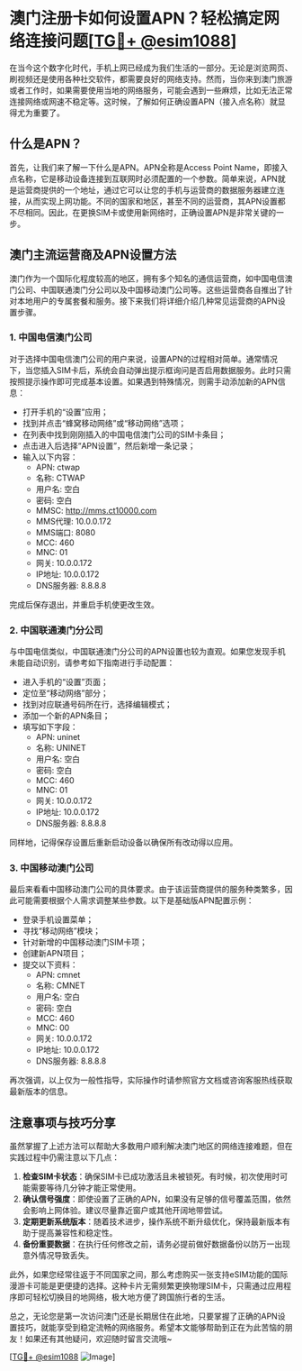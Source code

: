 # 澳门注册卡如何设置APN？轻松搞定网络连接问题[[TG💪+ @esim1088](https://t.me/s/esim1088)]

在当今这个数字化时代，手机上网已经成为我们生活的一部分。无论是浏览网页、刷视频还是使用各种社交软件，都需要良好的网络支持。然而，当你来到澳门旅游或者工作时，如果需要使用当地的网络服务，可能会遇到一些麻烦，比如无法正常连接网络或网速不稳定等。这时候，了解如何正确设置APN（接入点名称）就显得尤为重要了。

## 什么是APN？

首先，让我们来了解一下什么是APN。APN全称是Access Point Name，即接入点名称，它是移动设备连接到互联网时必须配置的一个参数。简单来说，APN就是运营商提供的一个地址，通过它可以让您的手机与运营商的数据服务器建立连接，从而实现上网功能。不同的国家和地区，甚至不同的运营商，其APN设置都不尽相同。因此，在更换SIM卡或使用新网络时，正确设置APN是非常关键的一步。

## 澳门主流运营商及APN设置方法

澳门作为一个国际化程度较高的地区，拥有多个知名的通信运营商，如中国电信澳门公司、中国联通澳门分公司以及中国移动澳门公司等。这些运营商各自推出了针对本地用户的专属套餐和服务。接下来我们将详细介绍几种常见运营商的APN设置步骤。

### 1. 中国电信澳门公司

对于选择中国电信澳门公司的用户来说，设置APN的过程相对简单。通常情况下，当您插入SIM卡后，系统会自动弹出提示框询问是否启用数据服务。此时只需按照提示操作即可完成基本设置。如果遇到特殊情况，则需手动添加新的APN信息：

- 打开手机的“设置”应用；
- 找到并点击“蜂窝移动网络”或“移动网络”选项；
- 在列表中找到刚刚插入的中国电信澳门公司的SIM卡条目；
- 点击进入后选择“APN设置”，然后新增一条记录；
- 输入以下内容：
  - APN: ctwap
  - 名称: CTWAP
  - 用户名: 空白
  - 密码: 空白
  - MMSC: http://mms.ct10000.com
  - MMS代理: 10.0.0.172
  - MMS端口: 8080
  - MCC: 460
  - MNC: 01
  - 网关: 10.0.0.172
  - IP地址: 10.0.0.172
  - DNS服务器: 8.8.8.8

完成后保存退出，并重启手机使更改生效。

### 2. 中国联通澳门分公司

与中国电信类似，中国联通澳门分公司的APN设置也较为直观。如果您发现手机未能自动识别，请参考如下指南进行手动配置：

- 进入手机的“设置”页面；
- 定位至“移动网络”部分；
- 找到对应联通号码所在行，选择编辑模式；
- 添加一个新的APN条目；
- 填写如下字段：
  - APN: uninet
  - 名称: UNINET
  - 用户名: 空白
  - 密码: 空白
  - MCC: 460
  - MNC: 01
  - 网关: 10.0.0.172
  - IP地址: 10.0.0.172
  - DNS服务器: 8.8.8.8

同样地，记得保存设置后重新启动设备以确保所有改动得以应用。

### 3. 中国移动澳门公司

最后来看看中国移动澳门公司的具体要求。由于该运营商提供的服务种类繁多，因此可能需要根据个人需求调整某些参数。以下是基础版APN配置示例：

- 登录手机设置菜单；
- 寻找“移动网络”模块；
- 针对新增的中国移动澳门SIM卡项；
- 创建新APN项目；
- 提交以下资料：
  - APN: cmnet
  - 名称: CMNET
  - 用户名: 空白
  - 密码: 空白
  - MCC: 460
  - MNC: 00
  - 网关: 10.0.0.172
  - IP地址: 10.0.0.172
  - DNS服务器: 8.8.8.8

再次强调，以上仅为一般性指导，实际操作时请参照官方文档或咨询客服热线获取最新版本的信息。

## 注意事项与技巧分享

虽然掌握了上述方法可以帮助大多数用户顺利解决澳门地区的网络连接难题，但在实践过程中仍需注意以下几点：

1. **检查SIM卡状态**：确保SIM卡已成功激活且未被锁死。有时候，初次使用时可能需要等待几分钟才能正常使用。
2. **确认信号强度**：即使设置了正确的APN，如果没有足够的信号覆盖范围，依然会影响上网体验。建议尽量靠近窗户或其他开阔地带尝试。
3. **定期更新系统版本**：随着技术进步，操作系统不断升级优化，保持最新版本有助于提高兼容性和稳定性。
4. **备份重要数据**：在执行任何修改之前，请务必提前做好数据备份以防万一出现意外情况导致丢失。

此外，如果您经常往返于不同国家之间，那么考虑购买一张支持eSIM功能的国际漫游卡可能是更便捷的选择。这种卡片无需频繁更换物理SIM卡，只需通过应用程序即可轻松切换目的地网络，极大地方便了跨国旅行者的生活。

总之，无论您是第一次访问澳门还是长期居住在此地，只要掌握了正确的APN设置技巧，就能享受到稳定流畅的网络服务。希望本文能够帮助到正在为此苦恼的朋友！如果还有其他疑问，欢迎随时留言交流哦~

[[TG💪+ @esim1088](https://t.me/s/esim1088) ![Image](https://i.postimg.cc/4NQfJmqS/Snipaste-2025-05-13-00-14-12.png)]
